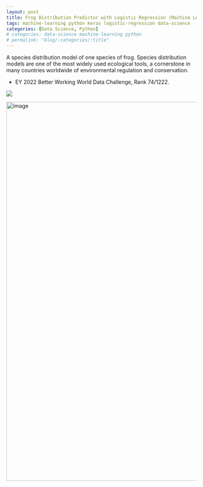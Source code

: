 ```yaml
---
layout: post
title: Frog Distribution Predictor with Logistic Regression (Machine Learning)
tags: machine-learning python keras logistic-regression data-science 
categories: [Data Science, Python]
# categories: data-science machine-learning python
# permalink: "blog/:categories/:title"
---
```

A species distribution model of one species of frog. Species distribution models are one of the most widely used ecological tools, a cornerstone in many countries worldwide of environmental regulation and conservation.

- EY 2022 Better Working World Data Challenge, Rank 74/1222.

[![](https://img.shields.io/badge/GitHub-100000?style=for-the-badge&logo=github&logoColor=white)](https://github.com/annetta-zheng/Local-Frog-Predictor/blob/main/challenge.ipynb "Click for Repo!")  


<img style="align:center" width="1000" alt="image" src="https://user-images.githubusercontent.com/67286396/171982699-807c6615-083e-420f-8fe9-0c63f1f9754b.png">
